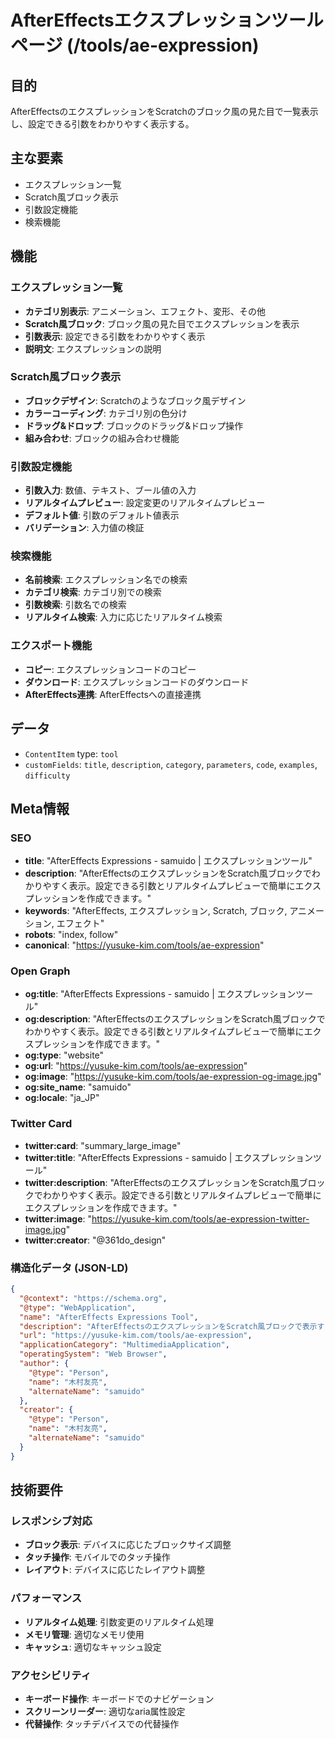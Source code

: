 # AfterEffectsエクスプレッションツールページ (/tools/ae-expression)

## 目的

AfterEffectsのエクスプレッションをScratchのブロック風の見た目で一覧表示し、設定できる引数をわかりやすく表示する。

## 主な要素

- エクスプレッション一覧
- Scratch風ブロック表示
- 引数設定機能
- 検索機能

## 機能

### エクスプレッション一覧

- **カテゴリ別表示**: アニメーション、エフェクト、変形、その他
- **Scratch風ブロック**: ブロック風の見た目でエクスプレッションを表示
- **引数表示**: 設定できる引数をわかりやすく表示
- **説明文**: エクスプレッションの説明

### Scratch風ブロック表示

- **ブロックデザイン**: Scratchのようなブロック風デザイン
- **カラーコーディング**: カテゴリ別の色分け
- **ドラッグ&ドロップ**: ブロックのドラッグ&ドロップ操作
- **組み合わせ**: ブロックの組み合わせ機能

### 引数設定機能

- **引数入力**: 数値、テキスト、ブール値の入力
- **リアルタイムプレビュー**: 設定変更のリアルタイムプレビュー
- **デフォルト値**: 引数のデフォルト値表示
- **バリデーション**: 入力値の検証

### 検索機能

- **名前検索**: エクスプレッション名での検索
- **カテゴリ検索**: カテゴリ別での検索
- **引数検索**: 引数名での検索
- **リアルタイム検索**: 入力に応じたリアルタイム検索

### エクスポート機能

- **コピー**: エクスプレッションコードのコピー
- **ダウンロード**: エクスプレッションコードのダウンロード
- **AfterEffects連携**: AfterEffectsへの直接連携

## データ

- `ContentItem` type: `tool`
- `customFields`: `title`, `description`, `category`, `parameters`, `code`, `examples`, `difficulty`

## Meta情報

### SEO

- **title**: "AfterEffects Expressions - samuido | エクスプレッションツール"
- **description**: "AfterEffectsのエクスプレッションをScratch風ブロックでわかりやすく表示。設定できる引数とリアルタイムプレビューで簡単にエクスプレッションを作成できます。"
- **keywords**: "AfterEffects, エクスプレッション, Scratch, ブロック, アニメーション, エフェクト"
- **robots**: "index, follow"
- **canonical**: "https://yusuke-kim.com/tools/ae-expression"

### Open Graph

- **og:title**: "AfterEffects Expressions - samuido | エクスプレッションツール"
- **og:description**: "AfterEffectsのエクスプレッションをScratch風ブロックでわかりやすく表示。設定できる引数とリアルタイムプレビューで簡単にエクスプレッションを作成できます。"
- **og:type**: "website"
- **og:url**: "https://yusuke-kim.com/tools/ae-expression"
- **og:image**: "https://yusuke-kim.com/tools/ae-expression-og-image.jpg"
- **og:site_name**: "samuido"
- **og:locale**: "ja_JP"

### Twitter Card

- **twitter:card**: "summary_large_image"
- **twitter:title**: "AfterEffects Expressions - samuido | エクスプレッションツール"
- **twitter:description**: "AfterEffectsのエクスプレッションをScratch風ブロックでわかりやすく表示。設定できる引数とリアルタイムプレビューで簡単にエクスプレッションを作成できます。"
- **twitter:image**: "https://yusuke-kim.com/tools/ae-expression-twitter-image.jpg"
- **twitter:creator**: "@361do_design"

### 構造化データ (JSON-LD)

```json
{
  "@context": "https://schema.org",
  "@type": "WebApplication",
  "name": "AfterEffects Expressions Tool",
  "description": "AfterEffectsのエクスプレッションをScratch風ブロックで表示するツール",
  "url": "https://yusuke-kim.com/tools/ae-expression",
  "applicationCategory": "MultimediaApplication",
  "operatingSystem": "Web Browser",
  "author": {
    "@type": "Person",
    "name": "木村友亮",
    "alternateName": "samuido"
  },
  "creator": {
    "@type": "Person",
    "name": "木村友亮",
    "alternateName": "samuido"
  }
}
```

## 技術要件

### レスポンシブ対応

- **ブロック表示**: デバイスに応じたブロックサイズ調整
- **タッチ操作**: モバイルでのタッチ操作
- **レイアウト**: デバイスに応じたレイアウト調整

### パフォーマンス

- **リアルタイム処理**: 引数変更のリアルタイム処理
- **メモリ管理**: 適切なメモリ使用
- **キャッシュ**: 適切なキャッシュ設定

### アクセシビリティ

- **キーボード操作**: キーボードでのナビゲーション
- **スクリーンリーダー**: 適切なaria属性設定
- **代替操作**: タッチデバイスでの代替操作
